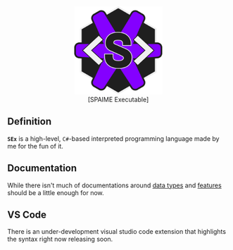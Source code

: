 <p align="center" width="100%" style="text-align: center;">
    <img src="./res/SEx.png" alt="SEx Logo" style="height: 200px; width:200px; align:center"/>
    </br>
    [SPAIME Executable]
</p>


## Definition

**`SEx`** is a high-level, `C#`-based interpreted programming language made by me for the fun of it.

## Documentation

While there isn't much of documentations around [data types](docs/data-types.md) and [features](docs/feartures-table.md) should be a little enough for now.

## VS Code

There is an under-development visual studio code extension that highlights the syntax right now releasing soon.

